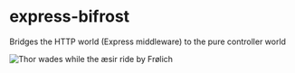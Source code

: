 # express-bifrost
Bridges the HTTP world (Express middleware) to the pure controller world

![Thor wades while the æsir ride by Frølich](https://cloud.githubusercontent.com/assets/50832/21269637/76d0ce1c-c381-11e6-901b-3ea18580322c.jpg)
